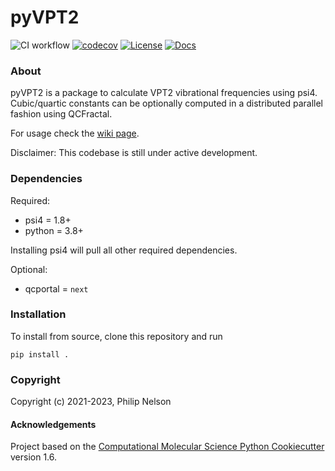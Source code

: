 pyVPT2
==============================
[//]: # (Badges)
![CI workflow](https://github.com/philipmnel/pyvpt2/actions/workflows/CI.yaml/badge.svg)
[![codecov](https://codecov.io/gh/philipmnel/pyvpt2/branch/main/graph/badge.svg?token=goQRxdntmS)](https://codecov.io/gh/philipmnel/pyvpt2)
[![License](https://img.shields.io/badge/License-BSD_3--Clause-blue.svg)](https://github.com/philipmnel/pyvpt2/blob/main/LICENSE)
[![Docs](https://img.shields.io/badge/Documentation-red)](https://philipmnel.github.io/pyvpt2/)

### About
pyVPT2 is a package to calculate VPT2 vibrational frequencies using psi4. Cubic/quartic constants can be optionally computed in a distributed parallel fashion using QCFractal.

For usage check the [wiki page](https://github.com/philipmnel/pyvpt2/wiki/pyVPT2-Manual).

Disclaimer: This codebase is still under active development.

### Dependencies
Required:
- psi4 = 1.8+
- python = 3.8+

Installing psi4 will pull all other required dependencies.

Optional:
- qcportal = `next`

### Installation
To install from source, clone this repository and run
```
pip install .
```

### Copyright

Copyright (c) 2021-2023, Philip Nelson


#### Acknowledgements

Project based on the
[Computational Molecular Science Python Cookiecutter](https://github.com/molssi/cookiecutter-cms) version 1.6.

